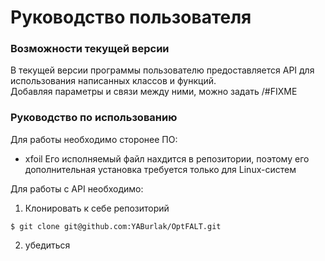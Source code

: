 # Руководство пользователя

### Возможности текущей версии
В текущей версии программы пользователю предоставляется API для использования написанных классов и функций.  
Добавляя параметры и связи между ними, можно задать /#FIXME

### Руководство по использованию
Для работы необходимо сторонее ПО:
* xfoil
Его исполняемый файл нахдится в репозитории, поэтому его дополнительная установка требуется только для Linux-систем  
  
Для работы с API необходимо:
1) Клонировать к себе репозиторий
```bush
$ git clone git@github.com:YABurlak/OptFALT.git
```
2) убедиться